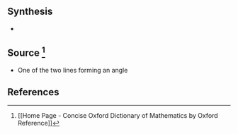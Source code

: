 ## Synthesis
- 
## Source [^1]
- One of the two lines forming an angle
## References

[^1]: [[Home Page - Concise Oxford Dictionary of Mathematics by Oxford Reference]]